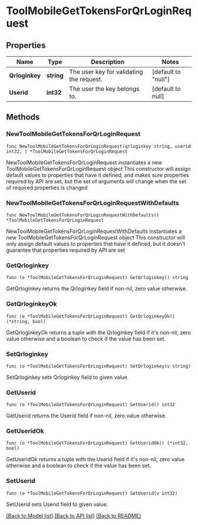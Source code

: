 # ToolMobileGetTokensForQrLoginRequest

## Properties

Name | Type | Description | Notes
------------ | ------------- | ------------- | -------------
**Qrloginkey** | **string** | The user key for validating the request. | [default to "null"]
**Userid** | **int32** | The user the key belongs to. | [default to null]

## Methods

### NewToolMobileGetTokensForQrLoginRequest

`func NewToolMobileGetTokensForQrLoginRequest(qrloginkey string, userid int32, ) *ToolMobileGetTokensForQrLoginRequest`

NewToolMobileGetTokensForQrLoginRequest instantiates a new ToolMobileGetTokensForQrLoginRequest object
This constructor will assign default values to properties that have it defined,
and makes sure properties required by API are set, but the set of arguments
will change when the set of required properties is changed

### NewToolMobileGetTokensForQrLoginRequestWithDefaults

`func NewToolMobileGetTokensForQrLoginRequestWithDefaults() *ToolMobileGetTokensForQrLoginRequest`

NewToolMobileGetTokensForQrLoginRequestWithDefaults instantiates a new ToolMobileGetTokensForQrLoginRequest object
This constructor will only assign default values to properties that have it defined,
but it doesn't guarantee that properties required by API are set

### GetQrloginkey

`func (o *ToolMobileGetTokensForQrLoginRequest) GetQrloginkey() string`

GetQrloginkey returns the Qrloginkey field if non-nil, zero value otherwise.

### GetQrloginkeyOk

`func (o *ToolMobileGetTokensForQrLoginRequest) GetQrloginkeyOk() (*string, bool)`

GetQrloginkeyOk returns a tuple with the Qrloginkey field if it's non-nil, zero value otherwise
and a boolean to check if the value has been set.

### SetQrloginkey

`func (o *ToolMobileGetTokensForQrLoginRequest) SetQrloginkey(v string)`

SetQrloginkey sets Qrloginkey field to given value.


### GetUserid

`func (o *ToolMobileGetTokensForQrLoginRequest) GetUserid() int32`

GetUserid returns the Userid field if non-nil, zero value otherwise.

### GetUseridOk

`func (o *ToolMobileGetTokensForQrLoginRequest) GetUseridOk() (*int32, bool)`

GetUseridOk returns a tuple with the Userid field if it's non-nil, zero value otherwise
and a boolean to check if the value has been set.

### SetUserid

`func (o *ToolMobileGetTokensForQrLoginRequest) SetUserid(v int32)`

SetUserid sets Userid field to given value.



[[Back to Model list]](../README.md#documentation-for-models) [[Back to API list]](../README.md#documentation-for-api-endpoints) [[Back to README]](../README.md)


